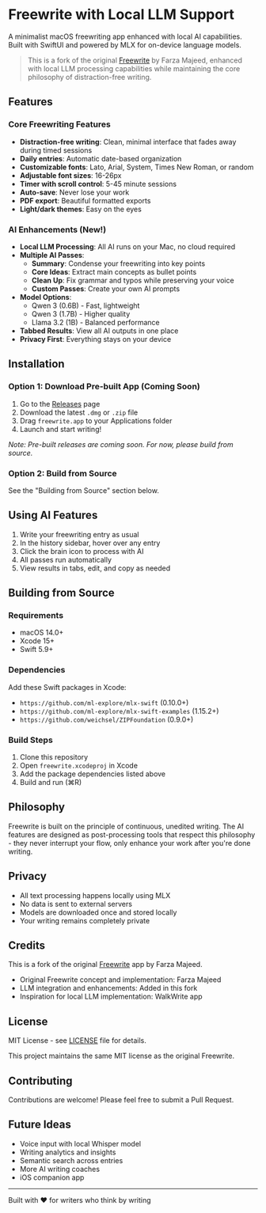 # Freewrite with Local LLM Support

A minimalist macOS freewriting app enhanced with local AI capabilities. Built with SwiftUI and powered by MLX for on-device language models.

> This is a fork of the original [Freewrite](https://github.com/farzaa/freewrite) by Farza Majeed, enhanced with local LLM processing capabilities while maintaining the core philosophy of distraction-free writing.

## Features

### Core Freewriting Features
- **Distraction-free writing**: Clean, minimal interface that fades away during timed sessions
- **Daily entries**: Automatic date-based organization
- **Customizable fonts**: Lato, Arial, System, Times New Roman, or random
- **Adjustable font sizes**: 16-26px
- **Timer with scroll control**: 5-45 minute sessions
- **Auto-save**: Never lose your work
- **PDF export**: Beautiful formatted exports
- **Light/dark themes**: Easy on the eyes

### AI Enhancements (New!)
- **Local LLM Processing**: All AI runs on your Mac, no cloud required
- **Multiple AI Passes**:
  - **Summary**: Condense your freewriting into key points
  - **Core Ideas**: Extract main concepts as bullet points  
  - **Clean Up**: Fix grammar and typos while preserving your voice
  - **Custom Passes**: Create your own AI prompts
- **Model Options**:
  - Qwen 3 (0.6B) - Fast, lightweight
  - Qwen 3 (1.7B) - Higher quality
  - Llama 3.2 (1B) - Balanced performance
- **Tabbed Results**: View all AI outputs in one place
- **Privacy First**: Everything stays on your device

## Installation

### Option 1: Download Pre-built App (Coming Soon)
1. Go to the [Releases](../../releases) page
2. Download the latest `.dmg` or `.zip` file
3. Drag `freewrite.app` to your Applications folder
4. Launch and start writing!

*Note: Pre-built releases are coming soon. For now, please build from source.*

### Option 2: Build from Source
See the "Building from Source" section below.

## Using AI Features

1. Write your freewriting entry as usual
2. In the history sidebar, hover over any entry
3. Click the brain icon to process with AI
4. All passes run automatically
5. View results in tabs, edit, and copy as needed

## Building from Source

### Requirements
- macOS 14.0+
- Xcode 15+
- Swift 5.9+

### Dependencies
Add these Swift packages in Xcode:
- `https://github.com/ml-explore/mlx-swift` (0.10.0+)
- `https://github.com/ml-explore/mlx-swift-examples` (1.15.2+)
- `https://github.com/weichsel/ZIPFoundation` (0.9.0+)

### Build Steps
1. Clone this repository
2. Open `freewrite.xcodeproj` in Xcode
3. Add the package dependencies listed above
4. Build and run (⌘R)

## Philosophy

Freewrite is built on the principle of continuous, unedited writing. The AI features are designed as post-processing tools that respect this philosophy - they never interrupt your flow, only enhance your work after you're done writing.

## Privacy

- All text processing happens locally using MLX
- No data is sent to external servers
- Models are downloaded once and stored locally
- Your writing remains completely private

## Credits

This is a fork of the original [Freewrite](https://github.com/farzaa/freewrite) app by Farza Majeed.

- Original Freewrite concept and implementation: Farza Majeed
- LLM integration and enhancements: Added in this fork
- Inspiration for local LLM implementation: WalkWrite app

## License

MIT License - see [LICENSE](LICENSE) file for details.

This project maintains the same MIT license as the original Freewrite.

## Contributing

Contributions are welcome! Please feel free to submit a Pull Request.

## Future Ideas

- Voice input with local Whisper model
- Writing analytics and insights
- Semantic search across entries
- More AI writing coaches
- iOS companion app

---

Built with ❤️ for writers who think by writing